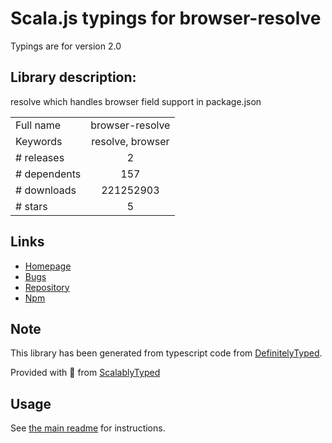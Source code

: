 
# Scala.js typings for browser-resolve

Typings are for version 2.0

## Library description:
resolve which handles browser field support in package.json

|                    |                 |
| ------------------ | :-------------: |
| Full name          | browser-resolve |
| Keywords           | resolve, browser |
| # releases         | 2 |
| # dependents       | 157 |
| # downloads        | 221252903 |
| # stars            | 5 |

## Links
- [Homepage](https://github.com/shtylman/node-browser-resolve#readme)
- [Bugs](https://github.com/shtylman/node-browser-resolve/issues)
- [Repository](https://github.com/shtylman/node-browser-resolve)
- [Npm](https://www.npmjs.com/package/browser-resolve)
    


## Note
This library has been generated from typescript code from [DefinitelyTyped](https://definitelytyped.org).

Provided with :purple_heart: from [ScalablyTyped](https://github.com/oyvindberg/ScalablyTyped)

## Usage
See [the main readme](../../readme.md) for instructions.


